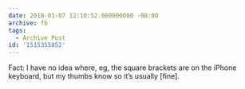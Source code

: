 ```yaml
---
date: 2018-01-07 12:10:52.000000000 -08:00
archive: fb
tags: 
  - Archive Post
id: '1515355852'
---
```


Fact: I have no idea where, eg, the square brackets are on the iPhone keyboard, but my thumbs know so it’s usually [fine].
